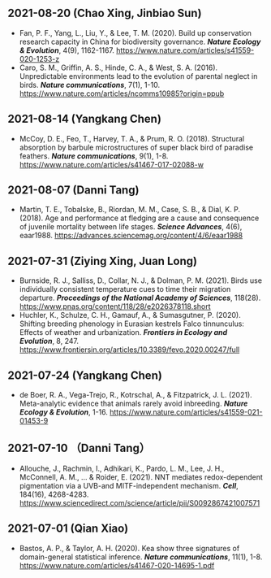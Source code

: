 ## 2021-08-20 (Chao Xing, Jinbiao Sun)
- Fan, P. F., Yang, L., Liu, Y., & Lee, T. M. (2020). Build up conservation research capacity in China for biodiversity governance. ***Nature Ecology & Evolution***, 4(9), 1162-1167. https://www.nature.com/articles/s41559-020-1253-z
- Caro, S. M., Griffin, A. S., Hinde, C. A., & West, S. A. (2016). Unpredictable environments lead to the evolution of parental neglect in birds. ***Nature communications***, 7(1), 1-10. https://www.nature.com/articles/ncomms10985?origin=ppub

## 2021-08-14 (Yangkang Chen)
- McCoy, D. E., Feo, T., Harvey, T. A., & Prum, R. O. (2018). Structural absorption by barbule microstructures of super black bird of paradise feathers. ***Nature communications***, 9(1), 1-8. https://www.nature.com/articles/s41467-017-02088-w

## 2021-08-07 (Danni Tang)
- Martin, T. E., Tobalske, B., Riordan, M. M., Case, S. B., & Dial, K. P. (2018). Age and performance at fledging are a cause and consequence of juvenile mortality between life stages. ***Science Advances***, 4(6), eaar1988. https://advances.sciencemag.org/content/4/6/eaar1988

## 2021-07-31 (Ziying Xing, Juan Long)
- Burnside, R. J., Salliss, D., Collar, N. J., & Dolman, P. M. (2021). Birds use individually consistent temperature cues to time their migration departure. ***Proceedings of the National Academy of Sciences***, 118(28). https://www.pnas.org/content/118/28/e2026378118.short
- Huchler, K., Schulze, C. H., Gamauf, A., & Sumasgutner, P. (2020). Shifting breeding phenology in Eurasian kestrels Falco tinnunculus: Effects of weather and urbanization. ***Frontiers in Ecology and Evolution***, 8, 247. https://www.frontiersin.org/articles/10.3389/fevo.2020.00247/full

## 2021-07-24 (Yangkang Chen)
- de Boer, R. A., Vega-Trejo, R., Kotrschal, A., & Fitzpatrick, J. L. (2021). Meta-analytic evidence that animals rarely avoid inbreeding. ***Nature Ecology & Evolution***, 1-16. https://www.nature.com/articles/s41559-021-01453-9

## 2021-07-10 （Danni Tang）
- Allouche, J., Rachmin, I., Adhikari, K., Pardo, L. M., Lee, J. H., McConnell, A. M., ... & Roider, E. (2021). NNT mediates redox-dependent pigmentation via a UVB-and MITF-independent mechanism. ***Cell***, 184(16), 4268-4283. https://www.sciencedirect.com/science/article/pii/S0092867421007571

## 2021-07-01 (Qian Xiao)
- Bastos, A. P., & Taylor, A. H. (2020). Kea show three signatures of domain-general statistical inference. ***Nature communications***, 11(1), 1-8. https://www.nature.com/articles/s41467-020-14695-1.pdf
